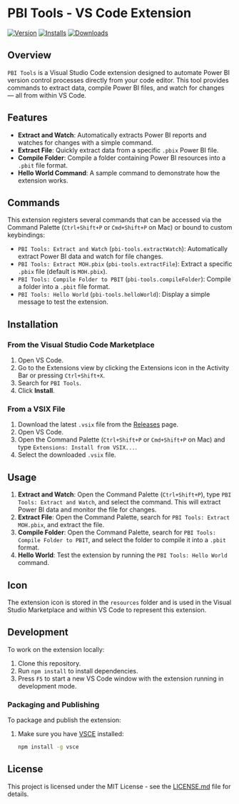 # PBI Tools - VS Code Extension

[![Version](https://vsmarketplacebadge.apphb.com/version/Nesrunas.pbi-tools.svg)](https://marketplace.visualstudio.com/items?itemName=Nesrunas.pbi-tools)
[![Installs](https://vsmarketplacebadge.apphb.com/installs/Nesrunas.pbi-tools.svg)](https://marketplace.visualstudio.com/items?itemName=Nesrunas.pbi-tools)
[![Downloads](https://vsmarketplacebadge.apphb.com/downloads/Nesrunas.pbi-tools.svg)](https://marketplace.visualstudio.com/items?itemName=Nesrunas.pbi-tools)

## Overview

`PBI Tools` is a Visual Studio Code extension designed to automate Power BI version control processes directly from your code editor. This tool provides commands to extract data, compile Power BI files, and watch for changes — all from within VS Code.

## Features

- **Extract and Watch**: Automatically extracts Power BI reports and watches for changes with a simple command.
- **Extract File**: Quickly extract data from a specific `.pbix` Power BI file.
- **Compile Folder**: Compile a folder containing Power BI resources into a `.pbit` file format.
- **Hello World Command**: A sample command to demonstrate how the extension works.

## Commands

This extension registers several commands that can be accessed via the Command Palette (`Ctrl+Shift+P` or `Cmd+Shift+P` on Mac) or bound to custom keybindings:

- `PBI Tools: Extract and Watch` (`pbi-tools.extractWatch`): Automatically extract Power BI data and watch for file changes.
- `PBI Tools: Extract MOH.pbix` (`pbi-tools.extractFile`): Extract a specific `.pbix` file (default is `MOH.pbix`).
- `PBI Tools: Compile Folder to PBIT` (`pbi-tools.compileFolder`): Compile a folder into a `.pbit` file format.
- `PBI Tools: Hello World` (`pbi-tools.helloWorld`): Display a simple message to test the extension.

## Installation

### From the Visual Studio Code Marketplace

1. Open VS Code.
2. Go to the Extensions view by clicking the Extensions icon in the Activity Bar or pressing `Ctrl+Shift+X`.
3. Search for `PBI Tools`.
4. Click **Install**.

### From a VSIX File

1. Download the latest `.vsix` file from the [Releases](https://github.com/your-repo/pbi-tools/releases) page.
2. Open VS Code.
3. Open the Command Palette (`Ctrl+Shift+P` or `Cmd+Shift+P` on Mac) and type `Extensions: Install from VSIX...`.
4. Select the downloaded `.vsix` file.

## Usage

1. **Extract and Watch**: Open the Command Palette (`Ctrl+Shift+P`), type `PBI Tools: Extract and Watch`, and select the command. This will extract Power BI data and monitor the file for changes.
2. **Extract File**: Open the Command Palette, search for `PBI Tools: Extract MOH.pbix`, and extract the file.
3. **Compile Folder**: Open the Command Palette, search for `PBI Tools: Compile Folder to PBIT`, and select the folder to compile it into a `.pbit` format.
4. **Hello World**: Test the extension by running the `PBI Tools: Hello World` command.

## Icon

The extension icon is stored in the `resources` folder and is used in the Visual Studio Marketplace and within VS Code to represent this extension.

## Development

To work on the extension locally:

1. Clone this repository.
2. Run `npm install` to install dependencies.
3. Press `F5` to start a new VS Code window with the extension running in development mode.

### Packaging and Publishing

To package and publish the extension:

1. Make sure you have [VSCE](https://code.visualstudio.com/api/working-with-extensions/publishing-extension) installed:

   ```bash
   npm install -g vsce

## License

This project is licensed under the MIT License - see the [LICENSE.md](./LICENSE.md) file for details.

